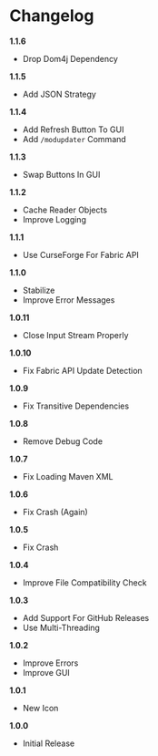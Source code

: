 # Changelog

**1.1.6**
* Drop Dom4j Dependency

**1.1.5**
* Add JSON Strategy

**1.1.4**
* Add Refresh Button To GUI
* Add ``/modupdater`` Command

**1.1.3**
* Swap Buttons In GUI

**1.1.2**
* Cache Reader Objects
* Improve Logging

**1.1.1**
* Use CurseForge For Fabric API

**1.1.0**
* Stabilize
* Improve Error Messages

**1.0.11**
* Close Input Stream Properly

**1.0.10**
* Fix Fabric API Update Detection

**1.0.9**
* Fix Transitive Dependencies

**1.0.8**
* Remove Debug Code

**1.0.7**
* Fix Loading Maven XML

**1.0.6**
* Fix Crash (Again)

**1.0.5**
* Fix Crash

**1.0.4**
* Improve File Compatibility Check

**1.0.3**
* Add Support For GitHub Releases
* Use Multi-Threading

**1.0.2**
* Improve Errors
* Improve GUI

**1.0.1**
* New Icon

**1.0.0**
* Initial Release